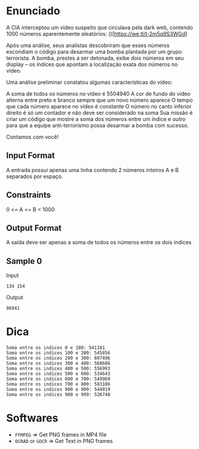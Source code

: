 # Enunciado
A CIA interceptou um vídeo suspeito que circulava pela dark web, contendo 1000 números aparentemente aleatórios: ()[https://we.tl/t-2m5q9S3WGd]

Após uma análise, seus analistas descobriram que esses números escondiam o código para desarmar uma bomba plantada por um grupo terrorista. A bomba, prestes a ser detonada, exibe dois números em seu display – os índices que apontam a localização exata dos números no vídeo.

Uma análise preliminar constatou algumas características do vídeo:

A soma de todos os números no vídeo é 5504940
A cor de fundo do vídeo alterna entre preto e branco sempre que um novo número aparece
O tempo que cada número aparece no vídeo é constante
O número no canto inferior direito é só um contador e não deve ser considerado na soma
Sua missão é criar um código que mostre a soma dos números entre um índice e outro para que a equipe anti-terrorismo possa desarmar a bomba com sucesso.

Contamos com você!

## Input Format
A entrada possui apenas uma linha contendo 2 números inteiros A e B separados por espaço.

## Constraints
0 <= A <= B < 1000

## Output Format
A saída deve ser apenas a soma de todos os números entre os dois índices

## Sample 0
Input
```
134 154
```

Output
```
96941
```

# Dica
```
Soma entre os indices 0 e 100: 541181
Soma entre os indices 100 e 200: 545856
Soma entre os indices 200 e 300: 607496
Soma entre os indices 300 e 400: 568686
Soma entre os indices 400 e 500: 556993
Soma entre os indices 500 e 600: 534643
Soma entre os indices 600 e 700: 549969
Soma entre os indices 700 e 800: 583186
Soma entre os indices 800 e 900: 544919
Soma entre os indices 900 e 999: 526748
```

# Softwares
 - `FFMPEG` => Get PNG frames in MP4 file
 - `OCRAD` or `GOCR` => Get Text in PNG frames
